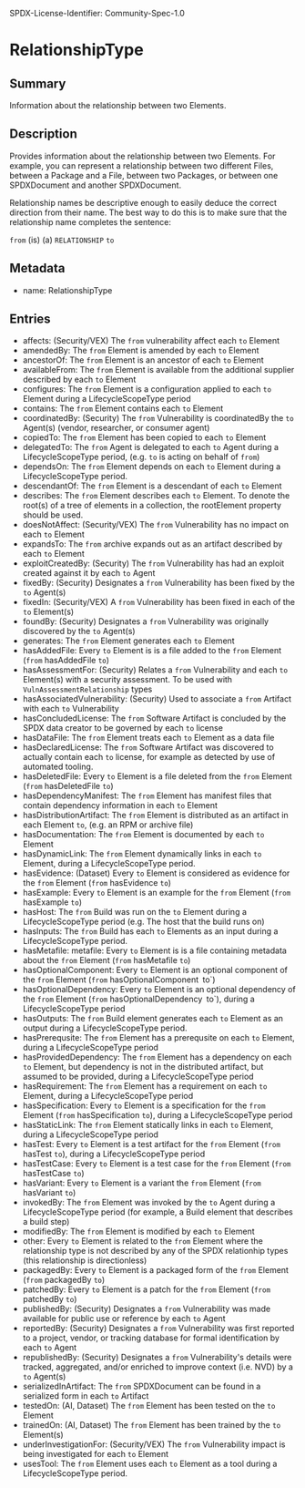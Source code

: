 SPDX-License-Identifier: Community-Spec-1.0

# RelationshipType

## Summary

Information about the relationship between two Elements.

## Description

Provides information about the relationship between two Elements.
For example, you can represent a relationship between two different Files,
between a Package and a File, between two Packages, or between one SPDXDocument and another SPDXDocument.

Relationship names be descriptive enough to easily deduce the correct direction
from their name. The best way to do this is to make sure that the relationship
name completes the sentence:

`from` (is) (a) `RELATIONSHIP` `to`

## Metadata

- name: RelationshipType

## Entries

- affects: (Security/VEX) The `from` vulnerability affect each `to` Element
- amendedBy: The `from` Element is amended by each `to` Element
- ancestorOf: The `from` Element is an ancestor of each `to` Element
- availableFrom: The `from` Element is available from the additional supplier described by each `to` Element
- configures: The `from` Element is a configuration applied to each `to` Element during a LifecycleScopeType period
- contains: The `from` Element contains each `to` Element
- coordinatedBy: (Security) The `from` Vulnerability is coordinatedBy the `to` Agent(s) (vendor, researcher, or consumer agent)
- copiedTo: The `from` Element has been copied to each `to` Element
- delegatedTo: The `from` Agent is delegated to each `to` Agent during a LifecycleScopeType period, (e.g. `to` is acting on behalf of `from`)
- dependsOn: The `from` Element depends on each `to` Element during a LifecycleScopeType period.
- descendantOf: The `from` Element is a descendant of each `to` Element
- describes: The `from` Element describes each `to` Element. To denote the root(s) of a tree of elements in a collection, the rootElement property should be used.
- doesNotAffect: (Security/VEX) The `from` Vulnerability has no impact on each `to` Element
- expandsTo: The `from` archive expands out as an artifact described by each `to` Element
- exploitCreatedBy: (Security) The `from` Vulnerability has had an exploit created against it by each `to` Agent
- fixedBy: (Security) Designates a `from` Vulnerability has been fixed by the `to` Agent(s)
- fixedIn: (Security/VEX) A `from` Vulnerability has been fixed in each of the `to` Element(s)
- foundBy: (Security) Designates a `from` Vulnerability was originally discovered by the `to` Agent(s)
- generates: The `from` Element generates each `to` Element
- hasAddedFile: Every `to` Element is is a file added to the `from` Element (`from` hasAddedFile `to`)
- hasAssessmentFor: (Security) Relates a `from` Vulnerability and each `to` Element(s) with a security assessment. To be used with `VulnAssessmentRelationship` types
- hasAssociatedVulnerability: (Security) Used to associate a `from` Artifact with each `to` Vulnerability
- hasConcludedLicense: The `from` Software Artifact is concluded by the SPDX data creator to be governed by each `to` license
- hasDataFile: The `from` Element treats each `to` Element as a data file
- hasDeclaredLicense: The `from` Software Artifact was discovered to actually contain each `to` license, for example as detected by use of automated tooling.
- hasDeletedFile: Every `to` Element is a file deleted from the `from` Element (`from` hasDeletedFile `to`)
- hasDependencyManifest: The `from` Element has manifest files that contain dependency information in each `to` Element
- hasDistributionArtifact: The `from` Element is distributed as an artifact in each Element `to`, (e.g. an RPM or archive file)
- hasDocumentation: The `from` Element is documented by each `to` Element
- hasDynamicLink: The `from` Element dynamically links in each `to` Element, during a LifecycleScopeType period.
- hasEvidence: (Dataset) Every `to` Element is considered as evidence for the `from` Element (`from` hasEvidence `to`)
- hasExample: Every `to` Element is an example for the `from` Element (`from` hasExample `to`)
- hasHost: The `from` Build was run on the `to` Element during a LifecycleScopeType period (e.g. The host that the build runs on)
- hasInputs: The `from` Build has each `to` Elements as an input during a LifecycleScopeType period.
- hasMetafile: metafile: Every `to` Element is is a file containing metadata about the `from` Element (`from` hasMetafile `to`)
- hasOptionalComponent: Every `to` Element is an optional component of the `from` Element (`from` hasOptionalComponent` `to`)
- hasOptionalDependency: Every `to` Element is an optional dependency of the `from` Element (`from` hasOptionalDependency` `to`), during a LifecycleScopeType period
- hasOutputs: The `from` Build element generates each `to` Element as an output during a LifecycleScopeType period.
- hasPrerequsite: The `from` Element has a prerequsite on each `to` Element, during a LifecycleScopeType period
- hasProvidedDependency: The `from` Element has a dependency on each `to` Element, but dependency is not in the distributed artifact, but assumed to be provided, during a LifecycleScopeType period
- hasRequirement: The `from` Element has a requirement on each `to` Element, during a LifecycleScopeType period
- hasSpecification: Every `to` Element is a specification for the `from` Element (`from` hasSpecification `to`), during a LifecycleScopeType period
- hasStaticLink: The `from` Element statically links in each `to` Element, during a LifecycleScopeType period
- hasTest: Every `to` Element is a test artifact for the `from` Element (`from` hasTest `to`), during a LifecycleScopeType period
- hasTestCase: Every `to` Element is a test case for the `from` Element (`from` hasTestCase `to`)
- hasVariant: Every `to` Element is a variant the `from` Element (`from` hasVariant `to`)
- invokedBy: The `from` Element was invoked by the `to` Agent during a LifecycleScopeType period (for example, a Build element that describes a build step)
- modifiedBy: The `from` Element is modified by each `to` Element
- other: Every `to` Element is related to the `from` Element where the relationship type is not described by any of the SPDX relationhip types (this relationship is directionless)
- packagedBy: Every `to` Element is a packaged form of the `from` Element (`from` packagedBy `to`)
- patchedBy: Every `to` Element is a patch for the `from` Element (`from` patchedBy `to`)
- publishedBy: (Security) Designates a `from` Vulnerability was made available for public use or reference by each `to` Agent
- reportedBy: (Security) Designates a `from` Vulnerability was first reported to a project, vendor, or tracking database for formal identification by each `to` Agent
- republishedBy: (Security) Designates a `from` Vulnerability's details were tracked, aggregated, and/or enriched to improve context (i.e. NVD) by a `to` Agent(s)
- serializedInArtifact: The `from` SPDXDocument can be found in a serialized form in each `to` Artifact
- testedOn: (AI, Dataset) The `from` Element has been tested on the `to` Element
- trainedOn: (AI, Dataset) The `from` Element has been trained by the `to` Element(s)
- underInvestigationFor: (Security/VEX) The `from` Vulnerability impact is being investigated for each `to` Element
- usesTool: The `from` Element uses each `to` Element as a tool during a LifecycleScopeType period.
